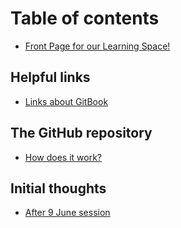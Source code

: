 # Table of contents

* [Front Page for our Learning Space!](README.md)

## Helpful links

* [Links about GitBook](helpful-links/links-about-gitbook.md)

## The GitHub repository

* [How does it work?](the-github-repository/how-does-it-work.md)

## Initial thoughts

* [After 9 June session](initial-thoughts/after-9-june-session.md)

